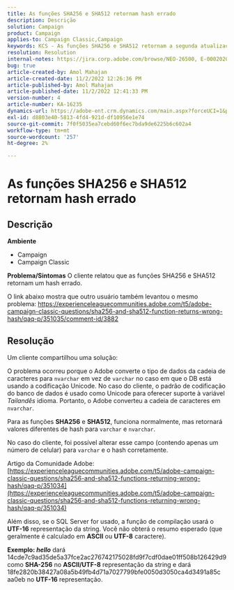 ```yaml
---
title: As funções SHA256 e SHA512 retornam hash errado
description: Descrição
solution: Campaign
product: Campaign
applies-to: Campaign Classic,Campaign
keywords: KCS - As funções SHA256 e SHA512 retornam a segunda atualização incorreta do hash
resolution: Resolution
internal-notes: https://jira.corp.adobe.com/browse/NEO-26500, E-000202021, E-000148142
bug: true
article-created-by: Amol Mahajan
article-created-date: 11/2/2022 12:26:36 PM
article-published-by: Amol Mahajan
article-published-date: 11/2/2022 12:41:33 PM
version-number: 4
article-number: KA-16235
dynamics-url: https://adobe-ent.crm.dynamics.com/main.aspx?forceUCI=1&pagetype=entityrecord&etn=knowledgearticle&id=537cf695-a95a-ed11-9561-6045bd006a22
exl-id: d8803e40-5813-4fd4-921d-df10956e1e74
source-git-commit: 7f0f5035ea7cebd60f6ec7bda9de6225b6c602a4
workflow-type: tm+mt
source-wordcount: '257'
ht-degree: 2%

---
```


# As funções SHA256 e SHA512 retornam hash errado

## Descrição

<b>Ambiente</b>
- Campaign
- Campaign Classic

<b>Problema/Sintomas</b>
O cliente relatou que as funções SHA256 e SHA512 retornam um hash errado.

O link abaixo mostra que outro usuário também levantou o mesmo problema: https://experienceleaguecommunities.adobe.com/t5/adobe-campaign-classic-questions/sha256-and-sha512-function-returns-wrong-hash/qaq-p/351035/comment-id/3882


## Resolução


Um cliente compartilhou uma solução:

O problema ocorreu porque o Adobe converte o tipo de dados da cadeia de caracteres para `nvarchar` em vez de `varchar` no caso em que o DB está usando a codificação Unicode. No caso do cliente, o padrão de codificação do banco de dados é usado como Unicode para oferecer suporte à variável *Tailandês* idioma. Portanto, o Adobe converteu a cadeia de caracteres em `nvarchar`.

Para as funções <b>SHA256</b> e <b>SHA512</b>, funciona normalmente, mas retornará valores diferentes de hash para `varchar` e `nvarchar`.

No caso do cliente, foi possível alterar esse campo (contendo apenas um número de celular) para `varchar` e o hash corretamente.

Artigo da Comunidade Adobe:
[https://experienceleaguecommunities.adobe.com/t5/adobe-campaign-classic-questions/sha256-and-sha512-functions-returning-wrong-hash/qaq-p/351034](https://experienceleaguecommunities.adobe.com/t5/adobe-campaign-classic-questions/sha256-and-sha512-functions-returning-wrong-hash/qaq-p/351034)

Além disso, se o SQL Server for usado, a função de compilação usará o <b>UTF-16</b> representação da string. Você não obterá o resumo esperado (que geralmente é calculado em <b>ASCII</b> ou <b>UTF-8</b> caractere).

<b>Exemplo: *hello</b>* dará 14cde7c9ad35de5a37fce2ac276742175028fd9f7cdf0dae01ff508b126429d9 como <b>SHA-256</b> no <b>ASCII/UTF-8</b> representação da string e dará 18fe2820b38427a08a5b49fb4d71a7027799bfe0050d3050ca4d3491a85c aa0eb no <b>UTF-16</b> representação.
